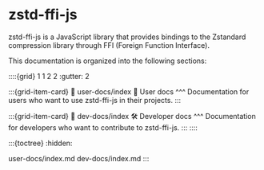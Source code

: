 # zstd-ffi-js

zstd-ffi-js is a JavaScript library that provides bindings to the Zstandard compression library through FFI (Foreign Function Interface).

This documentation is organized into the following sections:

::::{grid} 1 1 2 2
:gutter: 2

:::{grid-item-card}
:link: user-docs/index
🧑 User docs 
^^^
Documentation for users who want to use zstd-ffi-js in their projects.
:::

:::{grid-item-card}
:link: dev-docs/index
🛠 Developer docs
^^^
Documentation for developers who want to contribute to zstd-ffi-js.
:::
::::

:::{toctree}
:hidden:

user-docs/index.md
dev-docs/index.md
:::
